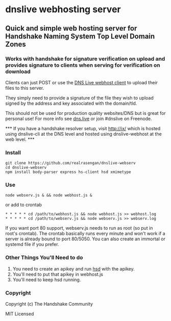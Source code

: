 # dnslive webhosting server
## Quick and simple web hosting server for Handshake Naming System Top Level Domain Zones
### Works with handshake for signature verification on upload and provides signature to clients when serving for verification on download
Clients can just POST or use the [DNS Live webhost client](https://github.com/realrasengan/dnslive-webhost) to upload their files to this server.

They simply need to provide a signature of the file they wish to upload signed by the address and key associated with the domain/tld.

This should not be used for production quality websites/DNS but is great for personal use!  For more info see [dns.live](https://dns.live) or join #dnslive on Freenode.

*** If you have a handshake resolver setup, visit [http://ix/](http://ix/) which is hosted using dnslive-cli at the DNS level and hosted using dnslive-webhost at the web level. ***

### Install
```
git clone https://github.com/realrasengan/dnslive-webserv
cd dnslive-webserv
npm install body-parser express hs-client hsd xmimetype
```

### Use
```
node webserv.js & && node webhost.js &
```
or add to crontab
```
* * * * * cd /path/to/webhost.js && node webhost.js >> webhost.log
* * * * * cd /path/to/webserv.js && node webserv.js >> webserv.log
```
If you want port 80 support, webserv.js needs to run as root (so put in root's crontab).
The crontab basically runs every minute and won't work if a server is already bound to port 80/5050.
You can also create an immortal or systemd file if you prefer.

### Other Things You'll Need to do
1. You need to create an apikey and run [hsd](https://github.com/handshake-org/hsd) with the apikey.
2. You'll need to put that apikey in webhost.js
3. You'll need to keep hsd running.

### Copyright
Copyright (c) The Handshake Community

MIT Licensed

